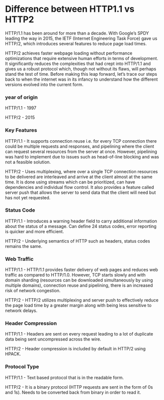 # Difference between HTTP1.1 vs HTTP2

HTTP/1.1 has been around for more than a decade. With Google’s SPDY leading the way in 2015, the IETF (Internet Engineering Task Force) gave us HTTP/2, 
which introduces several features to reduce page load times.

HTTP/2 achieves faster webpage loading without performance optimizations that require extensive human efforts in terms of development. 
It significantly reduces the complexities that had crept into HTTP/1.1 and gives us a robust protocol which, though not without its flaws, 
will perhaps stand the test of time. Before making this leap forward, let’s trace our steps back to when the internet was in its infancy to understand how the 
different versions evolved into the current form.

### year of origin

HTTP/1.1 - 1997

HTTP/2 -  2015

### Key Features

HTTP/1.1 - It supports connection reuse i.e. for every TCP connection there could be multiple requests and responses, and pipelining where the client can request 
           several resources from the server at once. However, pipelining was hard to implement due to issues such as head-of-line blocking and was not a feasible solution.

HTTP/2 -   Uses multiplexing, where over a single TCP connection resources to be delivered are interleaved and arrive at the client almost at the same time. It is done using 
           streams which can be prioritized, can have dependencies and individual flow control. It also provides a feature called server push that allows the server to send data 
           that the client will need but has not yet requested.
           
### Status Code

HTTP/1.1 - Introduces a warning header field to carry additional information about the status of a message. Can define 24 status codes, error reporting is quicker 
           and more efficient.

HTTP/2 -   Underlying semantics of HTTP such as headers, status codes remains the same.

### Web Traffic

HTTP/1.1 - HTTP/1.1 provides faster delivery of web pages and reduces web traffic as compared to HTTP/1.0. However, TCP starts slowly and with domain sharding 
           (resources can be downloaded simultaneously by using multiple domains), connection reuse and pipelining, there is an increased risk of network congestion.

HTTP/2 -   HTTP/2 utilizes multiplexing and server push to effectively reduce the page load time by a greater margin along with being less sensitive to network delays.

### Header Compression

HTTP/1.1 - Headers are sent on every request leading to a lot of duplicate data being sent uncompressed across the wire.

HTTP/2 -   Header compression is included by default in HTTP/2 using HPACK.

### Protocol Type

HTTP/1.1 - Text based protocol that is in the readable form.

HTTP/2 -   It is a binary protocol (HTTP requests are sent in the form of 0s and 1s). Needs to be converted back from binary in order to read it.



